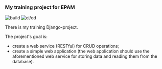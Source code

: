 ### My training project for EPAM

![build](https://github.com/incx07/epam-lab/actions/workflows/build.yml/badge.svg)
![ci/cd](https://github.com/github/docs/actions/workflows/ci-cd.yml/badge.svg)

There is my training Django-project.

The project's goal is:

* create a web service (RESTful) for CRUD operations;
* create a simple web application (the web application should use the aforementioned web service for storing data and reading them from the database).
